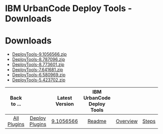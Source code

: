 
IBM UrbanCode Deploy Tools - Downloads
======================================

# Downloads

- [DeployTools-9.1056566.zip](https://raw.githubusercontent.com/UrbanCode/IBM-UCD-PLUGINS/main/files/DeployTools/DeployTools-9.1056566.zip)
- [DeployTools-8.787096.zip](https://raw.githubusercontent.com/UrbanCode/IBM-UCD-PLUGINS/main/files/DeployTools/DeployTools-8.787096.zip)
- [DeployTools-8.773601.zip](https://raw.githubusercontent.com/UrbanCode/IBM-UCD-PLUGINS/main/files/DeployTools/DeployTools-8.773601.zip)
- [DeployTools-7.641681.zip](https://raw.githubusercontent.com/UrbanCode/IBM-UCD-PLUGINS/main/files/DeployTools/DeployTools-7.641681.zip)
- [DeployTools-6.580969.zip](https://raw.githubusercontent.com/UrbanCode/IBM-UCD-PLUGINS/main/files/DeployTools/DeployTools-6.580969.zip)
- [DeployTools-5.423702.zip](https://raw.githubusercontent.com/UrbanCode/IBM-UCD-PLUGINS/main/files/DeployTools/DeployTools-5.423702.zip)

|Back to ...||Latest Version|IBM UrbanCode Deploy Tools |||
| :---: | :---: | :---: | :---: | :---: | :---: |
|[All Plugins](../../index.md)|[Deploy Plugins](../README.md)|[9.1056566](https://raw.githubusercontent.com/UrbanCode/IBM-UCD-PLUGINS/main/files/DeployTools/DeployTools-9.1056566.zip)|[Readme](README.md)|[Overview](overview.md)|[Steps](steps.md)|
